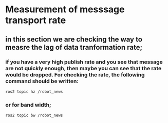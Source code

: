 # Measurement of messsage transport rate
## in this section we are checking the way to measre the lag of data tranformation rate;

### if you have a very high publish rate and you see that message are not quickly enough, then maybe you can see that the rate would be dropped. For checking the rate, the following command should be written: 
```bash
ros2 topic hz /robot_news
```
### or for band width;
```bash
ros2 topic bw /robot_news
```
